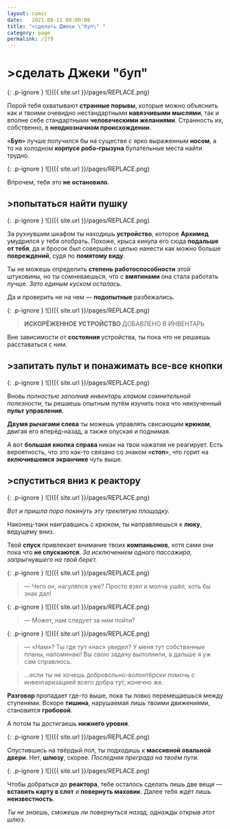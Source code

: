 ```yaml
---
layout: comic
date:   2021-08-11 00:00:00 
title: ">сделать Джеки \"буп\" "
category: page
permalink: /279
---
```

# >сделать Джеки "буп" 

{: .p-ignore }
![]({{ site.url }}/pages/REPLACE.png)

Порой тебя охватывают <strong>странные порывы</strong>, которые можно объяснить как и твоими очевидно нестандартными <strong>навязчивыми мыслями</strong>, так и вполне себе стандартными <strong>человеческими желаниями</strong>. Странность их, собственно, в <strong>неоднозначном происхождении</strong>.

«<strong>Буп</strong>» лучше получился бы на существе с ярко выраженным <strong>носом</strong>, а то на холодном <strong>корпусе робо-грызуна</strong> бупательные места найти трудно.

{: .p-ignore }
![]({{ site.url }}/pages/REPLACE.png)

Впрочем, тебя это <strong>не остановило</strong>.

## >попытаться найти пушку

{: .p-ignore }
![]({{ site.url }}/pages/REPLACE.png)

За рухнувшим шкафом ты находишь <strong>устройство</strong>, которое <strong>Архимед</strong> умудрился у тебя отобрать. Похоже, крыса кинула его сюда <strong>подальше от тебя</strong>, да и бросок был совершён с целью нанести как можно больше <strong>повреждений</strong>, судя по <strong>помятому виду</strong>.

Ты не можешь определить <strong>степень работоспособности</strong> этой штуковины, но ты сомневаешься, что с <strong>вмятинами </strong>она стала работать лучше. <em>Зато единым куском осталась.</em>

Да и проверить не на чем — <strong>подопытные </strong>разбежались.

{: .p-ignore }
![]({{ site.url }}/pages/REPLACE.png)

<blockquote><strong>ИСКОРЁЖЕННОЕ УСТРОЙСТВО </strong>ДОБАВЛЕНО В ИНВЕНТАРЬ</blockquote>

Вне зависимости от <strong>состояния </strong>устройства, ты пока что не решаешь расставаться<strong> </strong>с ним.

## >запитать пульт и понажимать все-все кнопки

{: .p-ignore }
![]({{ site.url }}/pages/REPLACE.png)

Вновь <em>полностью заполнив инвентарь хламом сомнительной полезности</em>, ты решаешь опытным путём изучить пока что неизученный <strong>пульт управления</strong>.

<strong>Двумя рычагами слева</strong> ты можешь управлять свисающим <strong>крюком</strong>, двигая его вперёд-назад, а также опуская и поднимая.

А вот <strong>большая кнопка</strong> <strong>справа </strong>никак на твои нажатия не реагирует. Есть вероятность, что это как-то связано со знаком «<strong>стоп</strong>», что горит на <strong>включившемся экранчике </strong>чуть выше.

## >спуститься вниз к реактору

{: .p-ignore }
![]({{ site.url }}/pages/REPLACE.png)

<em>Вот и пришла пора покинуть эту треклятую площадку.</em>

Наконец-таки наигравшись с крюком, ты направляешься к <strong>люку</strong>, ведущему вниз. 

Твой <strong>спуск </strong>привлекает внимание твоих <strong>компаньонов</strong>, хотя сами они пока что <strong>не спускаются</strong>. <em>За исключением одного пассажира, запрыгнувшего на твой берет.</em>

{: .p-ignore }
![]({{ site.url }}/pages/REPLACE.png)

<blockquote>— Чего он, нагулялся уже? Просто взял и молча ушёл, хоть бы знак дал!</blockquote>

{: .p-ignore }
![]({{ site.url }}/pages/REPLACE.png)

<blockquote>— Может, нам следует за ним пойти?</blockquote>

{: .p-ignore }
![]({{ site.url }}/pages/REPLACE.png)

<blockquote>— «Нам»? Ты где тут «нас» увидел? У меня тут собственные планы, напоминаю! Вы свою задачу выполнили, а дальше я уж сам справлюсь.</blockquote>

<blockquote>...если ты не хочешь добровольно-волонтёрски помочь с инвентаризацией всего добра тут, конечно же.</blockquote>

<strong>Разговор </strong>пропадает где-то выше, пока ты ловко перемещаешься между ступенями. Вскоре <strong>тишина</strong>, нарушаемая лишь твоими движениями, становится <strong>гробовой</strong>.

А потом ты достигаешь <strong>нижнего уровня</strong>.

{: .p-ignore }
![]({{ site.url }}/pages/REPLACE.png)

Спустившись на твёрдый пол, ты подходишь к <strong>массивной овальной двери</strong>. Нет, <strong>шлюзу</strong>, скорее. <em>Последняя преграда на твоём пути.</em>

{: .p-ignore }
![]({{ site.url }}/pages/REPLACE.png)

Чтобы добраться до <strong>реактора</strong>, тебе осталось сделать лишь две вещи — <strong>вставить карту в слот</strong> и <strong>повернуть маховик</strong>. Далее тебя ждёт лишь <strong>неизвестность</strong>.

<em>Ты не знаешь, сможешь ли повернуться назад, однажды открыв этот шлюз.</em>
